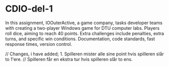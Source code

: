 # CDIO-del-1
In this assignment, IOOuterActive, a game company, tasks developer teams with creating a two-player Windows game for DTU computer labs. Players roll dice, aiming to reach 40 points. Extra challenges include penalties, extra turns, and specific win conditions. Documentation, code standards, fast response times, version control.

// Changes, i have added; 1. Spilleren mister alle sine point hvis spilleren slår to 1'ere.
// Spilleren får en ekstra tur hvis spilleren slår to ens.
